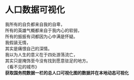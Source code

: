 # 人口数据可视化 
我所有的自负都来自我的自卑，<br>
所有的英雄气概都来自于我内心的软弱，<br>
所有的振振有词都因为心中满是怀疑。<br>
我假装无情，<br>
其实是痛恨自己的深情。<br>
我以为人生的意义在于四处游荡流亡，<br>
其实只是掩饰至今没有找到愿意驻足的地方。<br>
《看不见的城市》<br>
**获取国务院数据一栏的总人口可视化图的数据并在本地动态可视化**

